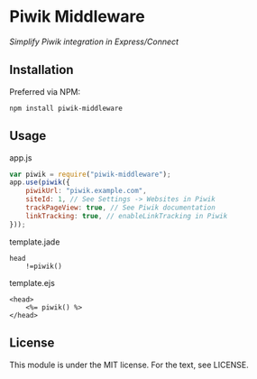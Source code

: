 # Piwik Middleware
*Simplify Piwik integration in Express/Connect*
## Installation
Preferred via NPM:

	npm install piwik-middleware

## Usage
app.js
```javascript
var piwik = require("piwik-middleware");
app.use(piwik({
    piwikUrl: "piwik.example.com",
    siteId: 1, // See Settings -> Websites in Piwik
    trackPageView: true, // See Piwik documentation
    linkTracking: true, // enableLinkTracking in Piwik
}));
```
template.jade
```jade
head
	!=piwik()
```
template.ejs
```ejs
<head>
	<%= piwik() %>
</head>
```
## License
This module is under the MIT license. For the text, see LICENSE.
